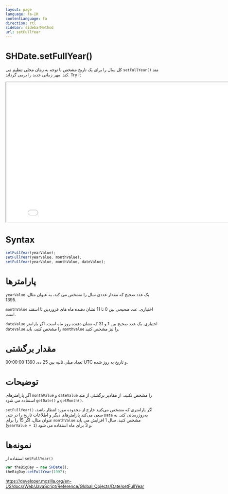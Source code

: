 ```yaml
---
layout: page
language: fa-IR
contentLanguage: fa
direction: rtl
sidebar: sidebarMethod
url: setFullYear
---
```


# SHDate.setFullYear()

متد <code dir="ltr">setFullYear()</code> کل سال را برای یک تاریخ مشخص با توجه به زمان محلی تنظیم می کند. مهر زمانی جدید را برمی گرداند.
Try it

<iframe style="width: 830px; height: 460px;" src="/SHDateTime-js/examples/live.html?function=setFullYear" title="MDN Web Docs Interactive Example" loading="lazy"></iframe>
<br/>

# Syntax

```js
setFullYear(yearValue);
setFullYear(yearValue, monthValue);
setFullYear(yearValue, monthValue, dateValue);
```

# پارامترها

<code dir="ltr">yearValue</code>
یک عدد صحیح که مقدار عددی سال را مشخص می کند، به عنوان مثال، 1395.

<code dir="ltr">monthValue</code>
اختیاری. عدد صحیحی بین 0 تا 11 نشان دهنده ماه های فروردین تا اسفند است.

<code dir="ltr">dateValue</code>
اختیاری. یک عدد صحیح بین 1 و 31 که نشان دهنده روز ماه است. اگر پارامتر `dateValue` را مشخص کنید، باید `monthValue` را نیز مشخص کنید.

# مقدار برگشتی

تعداد میلی ثانیه بین 25 دی 1390 00:00:00 UTC و تاریخ به روز شده.

# توضیحات

اگر پارامترهای `monthValue` و `dateValue` را مشخص نکنید، از مقادیر برگشتی از متد <code dir="ltr">getMonth()</code> و <code dir="ltr">getDate()</code> استفاده می شود.

اگر پارامتری که مشخص می‌کنید خارج از محدوده مورد انتظار باشد، <code dir="ltr">setFullYear()</code> سعی می‌کند پارامترهای دیگر و اطلاعات تاریخ را در شی `Date` به‌روزرسانی کند. به عنوان مثال، اگر 15 را برای `monthValue` مشخص کنید، سال 1 افزایش می یابد (`yearValue + 1`) و 3 برای ماه استفاده می شود.

# نمونه‌ها

استفاده از <code dir="ltr">setFullYear()</code>

```js
var theBigDay = new SHDate();
theBigDay.setFullYear(1997);
```

https://developer.mozilla.org/en-US/docs/Web/JavaScript/Reference/Global_Objects/Date/setFullYear
